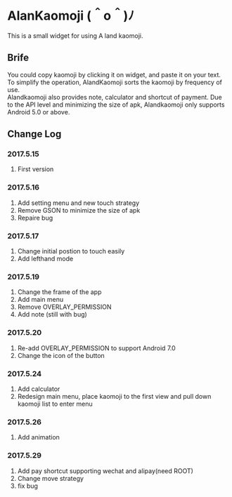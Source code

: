 # AlanKaomoji (＾o＾)ﾉ
This is a small widget for using A land kaomoji.</br>

## Brife
You could copy kaomoji by clicking it on widget, and paste it on your text.</br>
To simplify the operation, AlandKaomoji sorts the kaomoji by frequency of use.</br>
Alandkaomoji also provides note, calculator and shortcut of payment.
Due to the API level and minimizing the size of apk, Alandkaomoji only supports Android 5.0 or above.</br>

## Change Log
### 2017.5.15
1. First version</br>
### 2017.5.16
1. Add setting menu and new touch strategy</br>
2. Remove GSON to minimize the size of apk</br>
3. Repaire bug
### 2017.5.17
1. Change initial postion to touch easily</br>
2. Add lefthand mode
### 2017.5.19
1. Change the frame of the app</br>
2. Add main menu
3. Remove OVERLAY_PERMISSION</br>
4. Add note (still with bug)</br>
### 2017.5.20
1. Re-add OVERLAY_PERMISSION to support Android 7.0</br>
2. Change the icon of the button</br>
### 2017.5.24
1. Add calculator </br>
2. Redesign main menu, place kaomoji to the first view and pull down kaomoji list to enter menu</br>
### 2017.5.26
1. Add animation</br>
### 2017.5.29
1. Add pay shortcut supporting wechat and alipay(need ROOT)</br>
2. Change move strategy</br>
3. fix bug